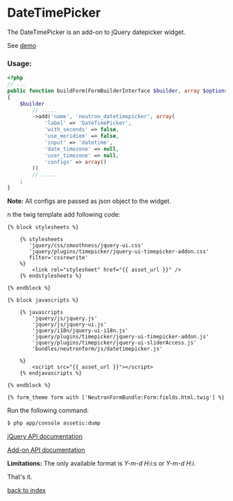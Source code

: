 DateTimePicker
==============

The DateTimePicker is an add-on to jQuery datepicker widget. 

See [demo](http://trentrichardson.com/examples/timepicker/)

### Usage:

``` php
<?php
// ...
public function buildForm(FormBuilderInterface $builder, array $options)
{
    $builder
        // .....
        ->add('name', 'neutron_datetimepicker', array(
            'label' => 'DateTimePicker',
            'with_seconds' => false,
            'use_meridiem' => false,
            'input' => 'datetime',
            'date_timezone' => null,
            'user_timezone' => null,
            'configs' => array()
        ))
		// .....
    ;
}
```

**Note:** All configs are passed as json object to the widget.

n the twig template add following code:

``` jinja
{% block stylesheets %}
            
    {% stylesheets
       'jquery/css/smoothness/jquery-ui.css' 
       'jquery/plugins/timepicker/jquery-ui-timepicker-addon.css'
       filter='cssrewrite'
    %}
        <link rel="stylesheet" href="{{ asset_url }}" />
    {% endstylesheets %}

{% endblock %}

{% block javascripts %}

    {% javascripts
        'jquery/js/jquery.js'
        'jquery/js/jquery-ui.js'
        'jquery/i18n/jquery-ui-i18n.js'
        'jquery/plugins/timepicker/jquery-ui-timepicker-addon.js'
		'jquery/plugins/timepicker/jquery-ui-sliderAccess.js'
		'bundles/neutronform/js/datetimepicker.js'
   
    %}
        <script src="{{ asset_url }}"></script>
	{% endjavascripts %}

{% endblock %}

{% form_theme form with ['NeutronFormBundle:Form:fields.html.twig'] %}

```


Run the following command:

``` bash
$ php app/console assetic:dump
```

[jQuery API documentation](http://api.jqueryui.com/datepicker/)

[Add-on API documentation](http://trentrichardson.com/examples/timepicker/)

**Limitations:** The only available format is *Y-m-d H:i:s* or *Y-m-d H:i*.

That's it.

[back to index](index.md#list)
